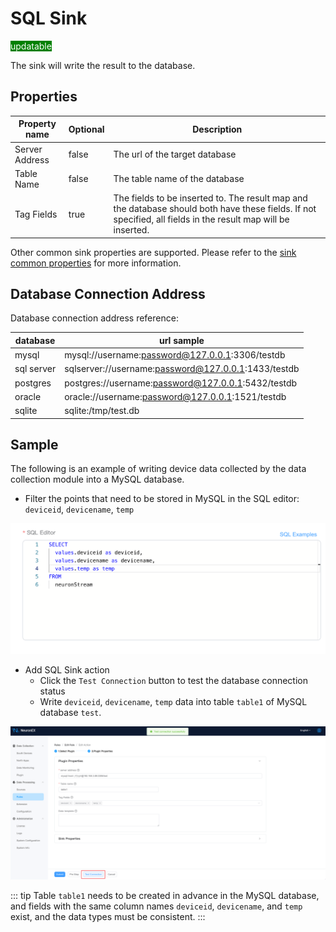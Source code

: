# SQL Sink

<span style="background:green;color:white">updatable</span>

The sink will write the result to the database.



## Properties

| Property name  | Optional | Description                                                                                                                                                   |
|----------------|----------|---------------------------------------------------------------------------------------------------------------------------------------------------------------|
| Server Address            | false    | The url of the target database                                                                                                                                |
| Table Name         | false    | The table name of the database                                                                                                                                  |
| Tag Fields         | true     | The fields to be inserted to. The result map and the database should both have these fields. If not specified, all fields in the result map will be inserted. |

Other common sink properties are supported. Please refer to the [sink common properties](../overview.md#common-properties) for more information.

## Database Connection Address

Database connection address reference:

| database   | url sample                                            |
| ---------- | ----------------------------------------------------- |
| mysql      | mysql://username:password@127.0.0.1:3306/testdb |
| sql server | sqlserver://username:password@127.0.0.1:1433/testdb  |
| postgres   | postgres://username:password@127.0.0.1:5432/testdb             |
| oracle     | oracle://username:password@127.0.0.1:1521/testdb               |
| sqlite     | sqlite:/tmp/test.db                             |

## Sample 

The following is an example of writing device data collected by the data collection module into a MySQL database.

* Filter the points that need to be stored in MySQL in the SQL editor: `deviceid`, `devicename`, `temp`

<img src="../_assets/sql_sink_example1.png" alt="sql_sink_example1" style="zoom:100%;" />

* Add SQL Sink action
   * Click the `Test Connection` button to test the database connection status
   * Write `deviceid`, `devicename`, `temp` data into table `table1` of MySQL database `test`.

<img src="../_assets/sql_sink_example2.png" alt="sql_sink_example2" style="zoom:100%;" />

::: tip 
   Table `table1` needs to be created in advance in the MySQL database, and fields with the same column names `deviceid`, `devicename`, and `temp` exist, and the data types must be consistent.
:::